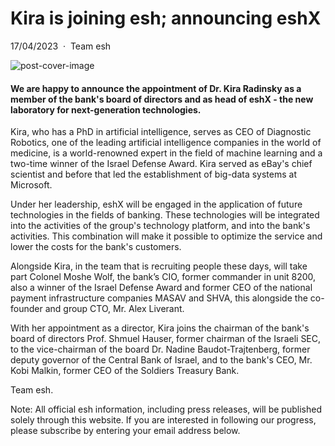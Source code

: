 # Kira is joining esh; announcing eshX

17/04/2023  ·  Team esh

![post-cover-image](https://www.esh.com/assets/kira-blog-cover.18be95ec.jpg)

#### We are happy to announce the appointment of Dr. Kira Radinsky as a member of the bank's board of directors and as head of eshX - the new laboratory for next-generation technologies.

Kira, who has a PhD in artificial intelligence, serves as CEO of Diagnostic Robotics, one of the leading artificial intelligence companies in the world of medicine, is a world-renowned expert in the field of machine learning and a two-time winner of the Israel Defense Award. Kira served as eBay's chief scientist and before that led the establishment of big-data systems at Microsoft.

Under her leadership, eshX will be engaged in the application of future technologies in the fields of banking. These technologies will be integrated into the activities of the group's technology platform, and into the bank's activities. This combination will make it possible to optimize the service and lower the costs for the bank's customers.

Alongside Kira, in the team that is recruiting people these days, will take part Colonel Moshe Wolf, the bank’s CIO, former commander in unit 8200, also a winner of the Israel Defense Award and former CEO of the national payment infrastructure companies MASAV and SHVA, this alongside the co-founder and group CTO, Mr. Alex Liverant.

With her appointment as a director, Kira joins the chairman of the bank's board of directors Prof. Shmuel Hauser, former chairman of the Israeli SEC, to the vice-chairman of the board Dr. Nadine Baudot-Trajtenberg, former deputy governor of the Central Bank of Israel, and to the bank's CEO, Mr. Kobi Malkin, former CEO of the Soldiers Treasury Bank.

Team esh.

Note: All official esh information, including press releases, will be published solely through this website. If you are interested in following our progress, please subscribe by entering your email address below.
